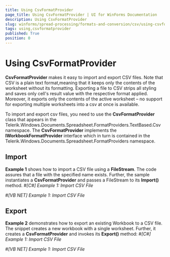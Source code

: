 ```yaml
---
title: Using CsvFormatProvider
page_title: Using CsvFormatProvider | UI for WinForms Documentation
description: Using CsvFormatProvider
slug: winforms/spread-processing/formats-and-conversion/csv/using-csvformatprovider
tags: using,csvformatprovider
published: True
position: 0
---
```


# Using CsvFormatProvider



__CsvFormatProvider__ makes it easy to import and export CSV files. Note that CSV is a plain text format,meaning that it keeps only the
        contents of the worksheet without its formatting. Exporting a file to CSV strips all styling and saves only cell's result value with the respective format applied. Moreover, it exports only the contents of the active worksheet – no support for exporting multiple worksheets into a csv at once is available.
      

To import and export csv files, you need to use the __CsvFormatProvider__ class that appears in the 
        Telerik.Windows.Documents.Spreadsheet.FormatProviders.TextBased.Csv namespace. The __CsvFormatProvider__ implements 
        the __IWorkbookFormatProvider__ interface which in turn is contained in the Telerik.Windows.Documents.Spreadsheet.FormatProviders namespace.
      

## Import

__Example 1__ shows how to import a CSV file using a __FileStream__. The code assures that a file with the specified 
          name exists. Further, the sample instantiates a __CsvFormatProvider__ and passes a FileStream to its __Import()__ method.
        #_[C#] Example 1: Import CSV File_

	

#_[VB NET] Example 1: Import CSV File_

	



## Export

__Example 2__ demonstrates how to export an existing Workbook to a CSV file. The snippet creates a new workbook with a single worksheet. 
          Further, it creates a __CsvFormatProvider__ and invokes its __Export()__ method:
        #_[C#] Example 1: Import CSV File_

	

#_[VB NET] Example 1: Import CSV File_

	


